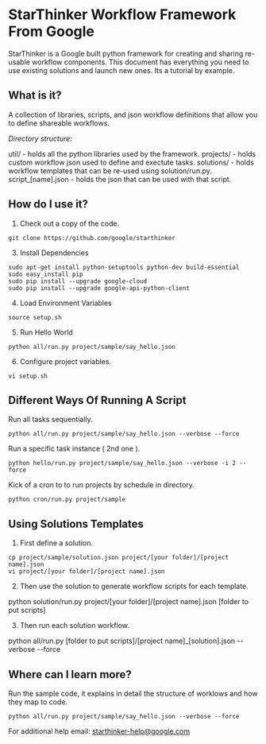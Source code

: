 # StarThinker Workflow Framework From Google

StarThinker is a Google built python framework for creating and sharing re-usable workflow components.
This document has everything you need to use existing solutions and launch new ones.  Its a tutorial by example.

## What is it?

A collection of libraries, scripts, and json workflow definitions that allow you to define shareable workflows.

*Directory structure:*

util/ - holds all the python libraries used by the framework.
projects/ - holds custom workflow json used to define and exectute tasks.
solutions/ - holds workflow templates that can be re-used using solution/run.py.
script_[name].json - holds the json that can be used with that script.

## How do I use it?

1. Check out a copy of the code.

``` shell
git clone https://github.com/google/starthinker
```

3. Install Dependencies

``` shell
sudo apt-get install python-setuptools python-dev build-essential
sudo easy_install pip
sudo pip install --upgrade google-cloud
sudo pip install --upgrade google-api-python-client
```

4. Load Environment Variables

``` shell
source setup.sh
```

5. Run Hello World

``` shell
python all/run.py project/sample/say_hello.json
```

6. Configure project variables.

``` shell
vi setup.sh
```

## Different Ways Of Running A Script

Run all tasks sequentially.
``` shell
python all/run.py project/sample/say_hello.json --verbose --force
```

Run a specific task instance ( 2nd one ).
``` shell
python hello/run.py project/sample/say_hello.json --verbose -i 2 --force
```

Kick of a cron to to run projects by schedule in directory.
``` shell
python cron/run.py project/sample
```

## Using Solutions Templates

1. First define a solution.

``` shell
cp project/sample/solution.json project/[your folder]/[project name].json
vi project/[your folder]/[project name].json
```

2. Then use the solution to generate workflow scripts for each template.

python solution/run.py project/[your folder]/[project name].json [folder to put scripts]

3. Then run each solution workflow.

python all/run.py [folder to put scripts]/[project name]_[solution].json --verbose --force

## Where can I learn more?

Run the sample code, it explains in detail the structure of worklows and how they map to code.

``` shell
python all/run.py project/sample/say_hello.json --verbose --force
```

For additional help email: starthinker-help@google.com
